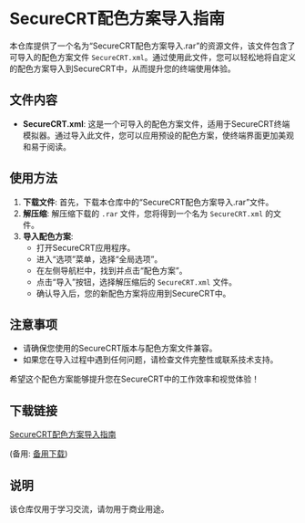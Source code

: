 # SecureCRT配色方案导入指南

本仓库提供了一个名为“SecureCRT配色方案导入.rar”的资源文件，该文件包含了可导入的配色方案文件 `SecureCRT.xml`。通过使用此文件，您可以轻松地将自定义的配色方案导入到SecureCRT中，从而提升您的终端使用体验。

## 文件内容

- **SecureCRT.xml**: 这是一个可导入的配色方案文件，适用于SecureCRT终端模拟器。通过导入此文件，您可以应用预设的配色方案，使终端界面更加美观和易于阅读。

## 使用方法

1. **下载文件**: 首先，下载本仓库中的“SecureCRT配色方案导入.rar”文件。
2. **解压缩**: 解压缩下载的 `.rar` 文件，您将得到一个名为 `SecureCRT.xml` 的文件。
3. **导入配色方案**:
   - 打开SecureCRT应用程序。
   - 进入“选项”菜单，选择“全局选项”。
   - 在左侧导航栏中，找到并点击“配色方案”。
   - 点击“导入”按钮，选择解压缩后的 `SecureCRT.xml` 文件。
   - 确认导入后，您的新配色方案将应用到SecureCRT中。

## 注意事项

- 请确保您使用的SecureCRT版本与配色方案文件兼容。
- 如果您在导入过程中遇到任何问题，请检查文件完整性或联系技术支持。

希望这个配色方案能够提升您在SecureCRT中的工作效率和视觉体验！

## 下载链接
[SecureCRT配色方案导入指南](https://pan.quark.cn/s/ddb6c30f39ea) 

(备用: [备用下载](https://pan.baidu.com/s/1-kkLzYsaN60RLKA8cY0etg?pwd=1234))

## 说明

该仓库仅用于学习交流，请勿用于商业用途。
